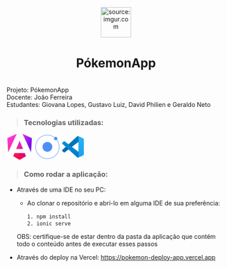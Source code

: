 <div align="center">
<img src="https://i.imgur.com/kKWBFgJ.png" title="source: imgur.com" width="70px"  height="70px" />
</div>
<div align = center>

# PókemonApp
</div>
<br>
Projeto: PókemonApp
<br>
Docente: João Ferreira
<br>
Estudantes: Giovana Lopes, Gustavo Luiz, David Philien e Geraldo Neto
<br>

><h3>Tecnologias utilizadas:</h3>

<div align="start">
     <img align="center" alt="Angular" src="https://raw.githubusercontent.com/devicons/devicon/master/icons/angular/angular-original.svg" width="60px" height="60px"/>
       <img align="center" alt="Angular" src="https://github.com/devicons/devicon/blob/master/icons/ionic/ionic-original.svg" width="60px" height="60px"/>
     <img align="center" alt="VsCode" src="https://raw.githubusercontent.com/devicons/devicon/master/icons/vscode/vscode-original.svg" width="50px" height="50px"/>
</div>


><h3> Como rodar a aplicação: </h3>

 - Através de uma IDE no seu PC:

   - Ao clonar o repositório e abrí-lo em alguma IDE de sua preferência:

         1. npm install
         2. ionic serve
   OBS: certifique-se de estar dentro da pasta da aplicação que contém todo o conteúdo antes de executar esses passos

- Através do deploy na Vercel: https://pokemon-deploy-app.vercel.app

<br>
